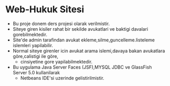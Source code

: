 # Web-Hukuk Sitesi

* Bu proje donem ders projesi olarak verilmistir.
* Siteye giren kisiler rahat bir sekilde avukatlari ve baktigi davalari gorebilmektedir.
* Site\'de admin tarafindan avukat ekleme,silme,guncelleme.listeleme islemleri yapilabilir.
* Normal siteye girenler icin avukat arama islemi,davaya bakan avukatlara göre,calistigi ile göre,
  - cinsiyetine gore yapilabilmektedir.
 * Bu uygulama Java Server Faces (JSF),MYSQL JDBC ve GlassFish Server 5.0 kullanilarak
    - Netbeans IDE\'si uzerinde gelistirilmistir.
